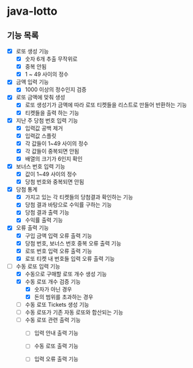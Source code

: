 # java-lotto
## 기능 목록
- [x] 로또 생성 기능
    - [x] 숫자 6개 추출 무작위로
    - [x] 중복 안됨
    - [x] 1 ~ 49 사이의 정수
- [x] 금액 입력 기능
    - [x] 1000 이상의 정수인지 검증
- [x] 로또 금액에 맞춰 생성
    - [x] 로또 생성기가 금액에 따라 로또 티켓들을 리스트로 만들어 반환하는 기능
    - [x] 티켓들을 출력 하는 기능
- [x] 지난 주 당첨 번호 입력 기능
    - [x] 입력값 공백 제거
    - [x] 입력값 스플릿
    - [x] 각 값들이 1~49 사이의 정수
    - [x] 각 값들이 중복되면 안됨
    - [x] 배열의 크기가 6인지 확인
- [x] 보너스 번호 입력 기능
    - [x] 값이 1~49 사이의 정수
    - [x] 당첨 번호와 중복되면 안됨
- [x] 당첨 통계
    - [x] 가지고 있는 각 티켓들의 당첨결과 확인하는 기능
    - [x] 당첨 결과 바탕으로 수익률 구하는 기능
    - [x] 당첨 결과 출력 기능
    - [x] 수익률 출력 기능
- [x] 오류 출력 기능
    - [x] 구입 금액 입력 오류 출력 기능
    - [x] 당첨 번호, 보너스 번호 중복 오류 출력 기능
    - [x] 로또 번호 입력 오류 출력 기능
    - [x] 로또 티켓 내 번호들 입력 오류 출력 기능
- [ ] 수동 로또 입력 기능 
    - [x] 수동으로 구매할 로또 개수 생성 기능
    - [x] 수동 로또 개수 검증 기능
        - [x] 숫자가 아닌 경우
        - [x] 돈의 범위를 초과하는 경우  
    - [ ] 수동 로또 Tickets 생성 기능 
    - [ ] 수동 로또가 기존 자동 로또와 합산되는 기능 
    - [ ] 수동 로또 관련 출력 기능 
        - [ ] 입력 안내 출력 기능
        - [ ] 수동 로또 출력 기능
        - [ ] 입력 오류 출력 기능

